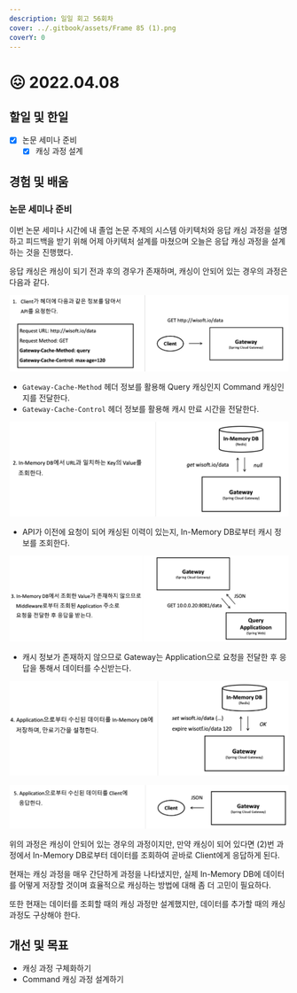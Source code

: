 ```yaml
---
description: 일일 회고 56회차
cover: ../.gitbook/assets/Frame 85 (1).png
coverY: 0
---
```


# 😖 2022.04.08

## 할일 및 한일

* [x] 논문 세미나 준비
  * [x] 캐싱 과정 설계

## 경험 및 배움

### 논문 세미나 준비

이번 논문 세미나 시간에 내 졸업 논문 주제의 시스템 아키텍처와 응답 캐싱 과정을 설명하고 피드백을 받기 위해 어제 아키텍처 설계를 마쳤으며 오늘은 응답 캐싱 과정을 설계하는 것을 진행했다.

응답 캐싱은 캐싱이 되기 전과 후의 경우가 존재하며, 캐싱이 안되어 있는 경우의 과정은 다음과 같다.



![](<../.gitbook/assets/image (7).png>)

* `Gateway-Cache-Method` 헤더 정보를 활용해 Query 캐싱인지 Command 캐싱인지를 전달한다.
* `Gateway-Cache-Control` 헤더 정보를 활용해 캐시 만료 시간을 전달한다.



![](<../.gitbook/assets/image (2) (1) (1).png>)

* API가 이전에 요청이 되어 캐싱된 이력이 있는지,  In-Memory DB로부터 캐시 정보를 조회한다.



![](<../.gitbook/assets/image (4) (1) (1).png>)

* 캐시 정보가 존재하지 않으므로 Gateway는 Application으로 요청을 전달한 후 응답을 통해서 데이터를 수신받는다.



![](<../.gitbook/assets/image (5) (1).png>)



![](<../.gitbook/assets/image (6) (1).png>)



위의 과정은 캐싱이 안되어 있는 경우의 과정이지만, 만약 캐싱이 되어 있다면 (2)번 과정에서 In-Memory DB로부터 데이터를 조회하여 곧바로 Client에게 응답하게 된다.

현재는 캐싱 과정을 매우 간단하게 과정을 나타냈지만, 실제 In-Memory DB에 데이터를 어떻게 저장할 것이며 효율적으로 캐싱하는 방법에 대해 좀 더 고민이 필요하다.

또한 현재는 데이터를 조회할 때의 캐싱 과정만 설계했지만, 데이터를 추가할 때의 캐싱 과정도 구상해야 한다.

## 개선 및 목표

* 캐싱 과정 구체화하기
* Command 캐싱 과정 설계하기
